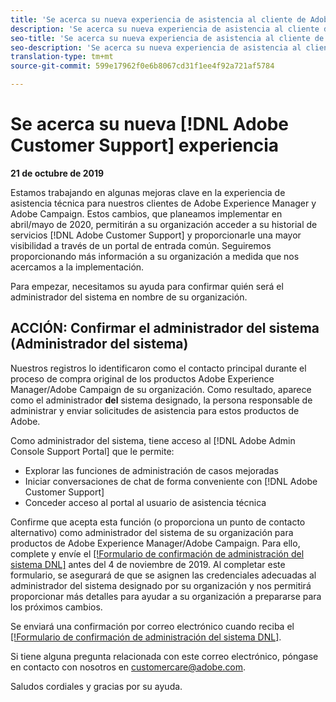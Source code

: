 ```yaml
---
title: 'Se acerca su nueva experiencia de asistencia al cliente de Adobe: contacto de implementación de AEM'
description: 'Se acerca su nueva experiencia de asistencia al cliente de Adobe: contacto de implementación de AEM'
seo-title: 'Se acerca su nueva experiencia de asistencia al cliente de Adobe: contacto de implementación de AEM'
seo-description: 'Se acerca su nueva experiencia de asistencia al cliente de Adobe: contacto de implementación de AEM'
translation-type: tm+mt
source-git-commit: 599e17962f0e6b8067cd31f1ee4f92a721af5784

---
```



# Se acerca su nueva [!DNL Adobe Customer Support] experiencia

**21 de octubre de 2019**

Estamos trabajando en algunas mejoras clave en la experiencia de asistencia técnica para nuestros clientes de Adobe Experience Manager y Adobe Campaign. Estos cambios, que planeamos implementar en abril/mayo de 2020, permitirán a su organización acceder a su historial de servicios [!DNL Adobe Customer Support] y proporcionarle una mayor visibilidad a través de un portal de entrada común. Seguiremos proporcionando más información a su organización a medida que nos acercamos a la implementación.

Para empezar, necesitamos su ayuda para confirmar quién será el administrador del sistema en nombre de su organización.

## ACCIÓN: Confirmar el administrador del sistema (Administrador del sistema)

Nuestros registros lo identificaron como el contacto principal durante el proceso de compra original de los productos Adobe Experience Manager/Adobe Campaign de su organización. Como resultado, aparece como el administrador **del** sistema designado, la persona responsable de administrar y enviar solicitudes de asistencia para estos productos de Adobe.

Como administrador del sistema, tiene acceso al [!DNL Adobe Admin Console Support Portal] que le permite:

* Explorar las funciones de administración de casos mejoradas
* Iniciar conversaciones de chat de forma conveniente con [!DNL Adobe Customer Support]
* Conceder acceso al portal al usuario de asistencia técnica

Confirme que acepta esta función (o proporciona un punto de contacto alternativo) como administrador del sistema de su organización para productos de Adobe Experience Manager/Adobe Campaign. Para ello, complete y envíe el [[!Formulario de confirmación de administración del sistema DNL]](https://adobe.allegiancetech.com/cgi-bin/qwebcorporate.dll?idx=N5M8RY) antes del 4 de noviembre de 2019. Al completar este formulario, se asegurará de que se asignen las credenciales adecuadas al administrador del sistema designado por su organización y nos permitirá proporcionar más detalles para ayudar a su organización a prepararse para los próximos cambios.

Se enviará una confirmación por correo electrónico cuando reciba el [[!Formulario de confirmación de administración del sistema DNL]](https://adobe.allegiancetech.com/cgi-bin/qwebcorporate.dll?idx=N5M8RY).

Si tiene alguna pregunta relacionada con este correo electrónico, póngase en contacto con nosotros en customercare@adobe.com.

Saludos cordiales y gracias por su ayuda.
